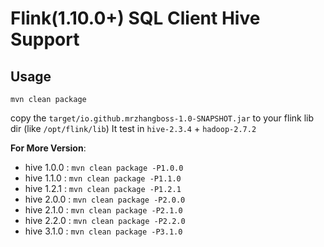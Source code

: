 # Flink(1.10.0+)  SQL Client Hive Support 

## Usage

    mvn clean package

copy the `target/io.github.mrzhangboss-1.0-SNAPSHOT.jar` to your flink lib dir (like `/opt/flink/lib`)
It test in  `hive-2.3.4` + `hadoop-2.7.2`

**For More Version**:

- hive 1.0.0 : `mvn clean package -P1.0.0`
- hive 1.1.0 : `mvn clean package -P1.1.0`
- hive 1.2.1 : `mvn clean package -P1.2.1`
- hive 2.0.0 : `mvn clean package -P2.0.0`
- hive 2.1.0 : `mvn clean package -P2.1.0`
- hive 2.2.0 : `mvn clean package -P2.2.0`
- hive 3.1.0 : `mvn clean package -P3.1.0`

